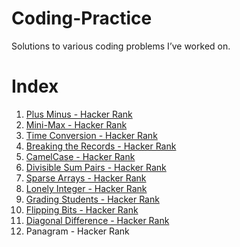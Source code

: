 # Coding-Practice

Solutions to various coding problems I’ve worked on.

# Index

1. [Plus Minus - Hacker Rank](https://github.com/leila-digh/Coding-Practice/tree/main/Plus%20Minus%20-%20Hacker%20Rank)
2. [Mini-Max - Hacker Rank](https://github.com/leila-digh/Coding-Practice/tree/main/Mini-Max%20Sum%20-%20Hacker%20Rank)
3. [Time Conversion - Hacker Rank](https://github.com/leila-digh/Coding-Practice/tree/main/Time%20Conversion%20-%20HackerRank)
4. [Breaking the Records - Hacker Rank](https://github.com/leila-digh/Coding-Practice/tree/main/Breaking%20the%20Records%20-%20Hacker%20Rank)
5. [CamelCase - Hacker Rank](https://github.com/leila-digh/Coding-Practice/tree/main/CamelCase%20-%20Hacker%20Rank)
6. [Divisible Sum Pairs - Hacker Rank](https://github.com/leila-digh/Coding-Practice/tree/main/Divisible%20Sum%20Pairs%20-%20Hacker%20Rank)
7. [Sparse Arrays - Hacker Rank](https://github.com/leila-digh/Coding-Practice/tree/main/Sparse%20Arrays%20-%20Hacker%20Rank)
8. [Lonely Integer - Hacker Rank](https://github.com/leila-digh/Coding-Practice/tree/main/Lonely%20Integer%20-%20HackerRank)
9. [Grading Students - Hacker Rank](https://github.com/leila-digh/Coding-Practice/tree/main/Grading%20Students%20-%20HackerRank)
10. [Flipping Bits - Hacker Rank](https://github.com/leila-digh/Coding-Practice/blob/main)
11. [Diagonal Difference - Hacker Rank](https://github.com/leila-digh/Coding-Practice/tree/main/Diagonal%20Difference%20-%20Hacker%20Rank)
12. Panagram - Hacker Rank
